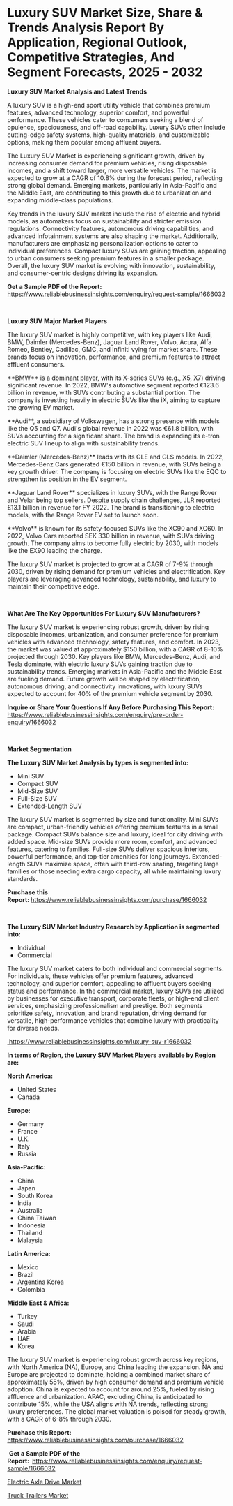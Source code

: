 <p><h1>Luxury SUV Market Size, Share & Trends Analysis Report By Application, Regional Outlook, Competitive Strategies, And Segment Forecasts, 2025 - 2032</h1></p><p><strong>Luxury SUV Market Analysis and Latest Trends</strong></p>
<p><p>A luxury SUV is a high-end sport utility vehicle that combines premium features, advanced technology, superior comfort, and powerful performance. These vehicles cater to consumers seeking a blend of opulence, spaciousness, and off-road capability. Luxury SUVs often include cutting-edge safety systems, high-quality materials, and customizable options, making them popular among affluent buyers.</p><p>The Luxury SUV Market is experiencing significant growth, driven by increasing consumer demand for premium vehicles, rising disposable incomes, and a shift toward larger, more versatile vehicles. The market is expected to grow at a CAGR of 10.8% during the forecast period, reflecting strong global demand. Emerging markets, particularly in Asia-Pacific and the Middle East, are contributing to this growth due to urbanization and expanding middle-class populations.</p><p>Key trends in the luxury SUV market include the rise of electric and hybrid models, as automakers focus on sustainability and stricter emission regulations. Connectivity features, autonomous driving capabilities, and advanced infotainment systems are also shaping the market. Additionally, manufacturers are emphasizing personalization options to cater to individual preferences. Compact luxury SUVs are gaining traction, appealing to urban consumers seeking premium features in a smaller package. Overall, the luxury SUV market is evolving with innovation, sustainability, and consumer-centric designs driving its expansion.</p></p>
<p><strong>Get a Sample PDF of the Report:&nbsp;</strong> <a href="https://www.reliablebusinessinsights.com/enquiry/request-sample/1666032?utm_campaign=1121&utm_medium=2&utm_source=Github&utm_content=ia&utm_term=21012025&utm_id=luxury-suv">https://www.reliablebusinessinsights.com/enquiry/request-sample/1666032</a></p>
<p>&nbsp;</p>
<p><strong>Luxury SUV Major Market Players</strong></p>
<p><p>The luxury SUV market is highly competitive, with key players like Audi, BMW, Daimler (Mercedes-Benz), Jaguar Land Rover, Volvo, Acura, Alfa Romeo, Bentley, Cadillac, GMC, and Infiniti vying for market share. These brands focus on innovation, performance, and premium features to attract affluent consumers.</p><p>**BMW** is a dominant player, with its X-series SUVs (e.g., X5, X7) driving significant revenue. In 2022, BMW's automotive segment reported €123.6 billion in revenue, with SUVs contributing a substantial portion. The company is investing heavily in electric SUVs like the iX, aiming to capture the growing EV market.</p><p>**Audi**, a subsidiary of Volkswagen, has a strong presence with models like the Q5 and Q7. Audi's global revenue in 2022 was €61.8 billion, with SUVs accounting for a significant share. The brand is expanding its e-tron electric SUV lineup to align with sustainability trends.</p><p>**Daimler (Mercedes-Benz)** leads with its GLE and GLS models. In 2022, Mercedes-Benz Cars generated €150 billion in revenue, with SUVs being a key growth driver. The company is focusing on electric SUVs like the EQC to strengthen its position in the EV segment.</p><p>**Jaguar Land Rover** specializes in luxury SUVs, with the Range Rover and Velar being top sellers. Despite supply chain challenges, JLR reported £13.1 billion in revenue for FY 2022. The brand is transitioning to electric models, with the Range Rover EV set to launch soon.</p><p>**Volvo** is known for its safety-focused SUVs like the XC90 and XC60. In 2022, Volvo Cars reported SEK 330 billion in revenue, with SUVs driving growth. The company aims to become fully electric by 2030, with models like the EX90 leading the charge.</p><p>The luxury SUV market is projected to grow at a CAGR of 7-9% through 2030, driven by rising demand for premium vehicles and electrification. Key players are leveraging advanced technology, sustainability, and luxury to maintain their competitive edge.</p></p>
<p>&nbsp;</p>
<p><strong>What Are The Key Opportunities For Luxury SUV Manufacturers?</strong></p>
<p><p>The luxury SUV market is experiencing robust growth, driven by rising disposable incomes, urbanization, and consumer preference for premium vehicles with advanced technology, safety features, and comfort. In 2023, the market was valued at approximately $150 billion, with a CAGR of 8-10% projected through 2030. Key players like BMW, Mercedes-Benz, Audi, and Tesla dominate, with electric luxury SUVs gaining traction due to sustainability trends. Emerging markets in Asia-Pacific and the Middle East are fueling demand. Future growth will be shaped by electrification, autonomous driving, and connectivity innovations, with luxury SUVs expected to account for 40% of the premium vehicle segment by 2030.</p></p>
<p><strong>Inquire or Share Your Questions If Any Before Purchasing This Report:</strong> <a href="https://www.reliablebusinessinsights.com/enquiry/pre-order-enquiry/1666032?utm_campaign=1121&utm_medium=2&utm_source=Github&utm_content=ia&utm_term=21012025&utm_id=luxury-suv">https://www.reliablebusinessinsights.com/enquiry/pre-order-enquiry/1666032</a></p>
<p>&nbsp;</p>
<p><strong>Market Segmentation</strong></p>
<p><strong>The Luxury SUV Market Analysis by types is segmented into:</strong></p>
<p><ul><li>Mini SUV</li><li>Compact SUV</li><li>Mid-Size SUV</li><li>Full-Size SUV</li><li>Extended-Length SUV</li></ul></p>
<p><p>The luxury SUV market is segmented by size and functionality. Mini SUVs are compact, urban-friendly vehicles offering premium features in a small package. Compact SUVs balance size and luxury, ideal for city driving with added space. Mid-size SUVs provide more room, comfort, and advanced features, catering to families. Full-size SUVs deliver spacious interiors, powerful performance, and top-tier amenities for long journeys. Extended-length SUVs maximize space, often with third-row seating, targeting large families or those needing extra cargo capacity, all while maintaining luxury standards.</p></p>
<p><strong>Purchase this Report:&nbsp;</strong><a href="https://www.reliablebusinessinsights.com/purchase/1666032?utm_campaign=1121&utm_medium=2&utm_source=Github&utm_content=ia&utm_term=21012025&utm_id=luxury-suv">https://www.reliablebusinessinsights.com/purchase/1666032</a></p>
<p>&nbsp;</p>
<p><strong>The Luxury SUV Market Industry Research by Application is segmented into:</strong></p>
<p><ul><li>Individual</li><li>Commercial</li></ul></p>
<p><p>The luxury SUV market caters to both individual and commercial segments. For individuals, these vehicles offer premium features, advanced technology, and superior comfort, appealing to affluent buyers seeking status and performance. In the commercial market, luxury SUVs are utilized by businesses for executive transport, corporate fleets, or high-end client services, emphasizing professionalism and prestige. Both segments prioritize safety, innovation, and brand reputation, driving demand for versatile, high-performance vehicles that combine luxury with practicality for diverse needs.</p></p>
<p><a href="https://www.reliablebusinessinsights.com/luxury-suv-r1666032?utm_campaign=1121&utm_medium=2&utm_source=Github&utm_content=ia&utm_term=21012025&utm_id=luxury-suv">&nbsp;https://www.reliablebusinessinsights.com/luxury-suv-r1666032</a></p>
<p><strong>In terms of Region, the Luxury SUV Market Players available by Region are:</strong></p>
<p>
    <p> <strong> North America: </strong>
        <ul>
            <li>United States</li>
            <li>Canada</li>
        </ul>
        </p> 
    <p> <strong> Europe: </strong>
        <ul>
            <li>Germany</li>
            <li>France</li>
            <li>U.K.</li>
            <li>Italy</li>
            <li>Russia</li>
        </ul>
        </p> 
    <p> <strong> Asia-Pacific: </strong>
        <ul>
            <li>China</li>
            <li>Japan</li>
            <li>South Korea</li>
            <li>India</li>
            <li>Australia</li>
            <li>China Taiwan</li>
            <li>Indonesia</li>
            <li>Thailand</li>
            <li>Malaysia</li>
        </ul>
        </p> 
    <p> <strong> Latin America: </strong>
        <ul>
            <li>Mexico</li>
            <li>Brazil</li>
            <li>Argentina Korea</li>
            <li>Colombia</li>
        </ul>
        </p> 
    <p> <strong> Middle East & Africa: </strong>
        <ul>
            <li>Turkey</li>
            <li>Saudi</li>
            <li>Arabia</li>
            <li>UAE</li>
            <li>Korea</li>
        </ul>
    </p>
    </p>
<p><p>The luxury SUV market is experiencing robust growth across key regions, with North America (NA), Europe, and China leading the expansion. NA and Europe are projected to dominate, holding a combined market share of approximately 55%, driven by high consumer demand and premium vehicle adoption. China is expected to account for around 25%, fueled by rising affluence and urbanization. APAC, excluding China, is anticipated to contribute 15%, while the USA aligns with NA trends, reflecting strong luxury preferences. The global market valuation is poised for steady growth, with a CAGR of 6-8% through 2030.</p></p>
<p><strong>Purchase this Report: </strong><a href="https://www.reliablebusinessinsights.com/purchase/1666032?utm_campaign=1121&utm_medium=2&utm_source=Github&utm_content=ia&utm_term=21012025&utm_id=luxury-suv">https://www.reliablebusinessinsights.com/purchase/1666032</a></p>
<p>&nbsp;<strong>Get a Sample PDF of the Report:&nbsp;&nbsp;</strong><a href="https://www.reliablebusinessinsights.com/enquiry/request-sample/1666032?utm_campaign=1121&utm_medium=2&utm_source=Github&utm_content=ia&utm_term=21012025&utm_id=luxury-suv">https://www.reliablebusinessinsights.com/enquiry/request-sample/1666032</a></p>
<p><strong></strong></p>
<p><p><a href="https://github.com/jaquelynhasenaue8/Market-Research-Report-List-1/blob/main/electric-axle-drive-market.md?utm_campaign=1121&utm_medium=2&utm_source=Github&utm_content=ia&utm_term=21012025&utm_id=luxury-suv">Electric Axle Drive Market</a></p><p><a href="https://github.com/texterfredia780/Market-Research-Report-List-1/blob/main/truck-trailers-market.md?utm_campaign=1121&utm_medium=2&utm_source=Github&utm_content=ia&utm_term=21012025&utm_id=luxury-suv">Truck Trailers Market</a></p></p>